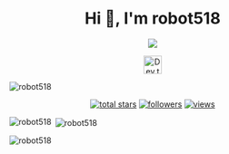 <h1 align="center">Hi 👋, I'm robot518</h1>
<p align="center">
  <!-- Typing SVG by robot518 - https://github.com/robot518/readme-typing-svg -->
  <a href="https://github.com/robot518/readme-typing-svg">
    <img src="https://readme-typing-svg.demolab.com/?lines=Full-stack%20game/web/app%20developer;Experienced%20Game%20Designer;10%2B%20years%20of%20coding%20experience;Always%20learning%20new%20things&font=Fira%20Code&center=true&width=440&height=45&color=f75c7e&vCenter=true&pause=1000&size=22" /></a>
</p>

<!-- Social icons section -->
<p align="center">
  <a href="https://www.zhihu.com/people/chen-ye-85-82"><img width="32px" alt="Dev.to" title="robot518 Dev.to" src="https://i.imgur.com/71YSD3L.png"></a>
<!--   &#8287;&#8287;&#8287;&#8287;&#8287;
  <a href="http://eyl327.mywebcommunity.org/promos/"><img width="32px" alt="Free Stuff" title="Free gifts for you" src="https://i.imgur.com/0uVwkoZ.png"/></a> -->
</p>

<p align="left"> <img src="https://komarev.com/ghpvc/?username=robot518&label=Profile%20views&color=0e75b6&style=flat" alt="robot518" /> </p>

<!-- Social badges section -->
<!-- Badges with custom icons - https://github.com/robot518/custom-icon-badges -->
<p align="center">
  <a href="https://github.com/robot518?tab=repositories&sort=stargazers">
    <img alt="total stars" title="Total stars on GitHub" src="https://custom-icon-badges.demolab.com/github/stars/robot518?color=55960c&style=for-the-badge&labelColor=488207&logo=star"/></a>
  <a href="https://github.com/robot518?tab=followers">
    <img alt="followers" title="Follow me on Github" src="https://custom-icon-badges.demolab.com/github/followers/robot518?color=236ad3&labelColor=1155ba&style=for-the-badge&logo=person-add&label=Follow&logoColor=white"/></a>
  <a href="https://github.com/robot518/githubviewers">
    <img alt="views" title="GitHub profile views" src="http://ceshi.robot518.com/githubviewers/"/></a>
</p>

<p><img align="left" src="https://github-readme-stats.vercel.app/api/top-langs?username=robot518&show_icons=true&locale=en&layout=compact" alt="robot518" /></p>

<p>&nbsp;<img align="center" src="https://github-readme-stats.vercel.app/api?username=robot518&show_icons=true&locale=en" alt="robot518" /></p>

<p><img align="center" src="https://github-readme-streak-stats.herokuapp.com/?user=robot518&" alt="robot518" /></p>

